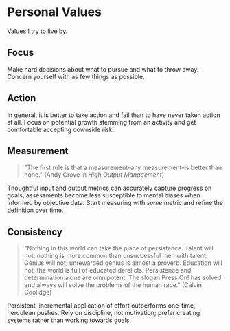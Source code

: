 # Personal Values
Values I try to live by.

## Focus
Make hard decisions about what to pursue and what to throw away. Concern yourself with as few things as possible.

## Action
In general, it is better to take action and fail than to have never taken action at all. Focus on potential growth stemming from an activity and get comfortable accepting downside risk.

## Measurement
> "The first rule is that a measurement–any measurement–is better than none." (Andy Grove in *High Output Management*)

Thoughtful input and output metrics can accurately capture progress on goals; assessments become less susceptible to mental biases when informed by objective data. Start measuring with *some* metric and refine the definition over time.

## Consistency
> "Nothing in this world can take the place of persistence. Talent will not; nothing is more common than unsuccessful men with talent. Genius will not; unrewarded genius is almost a proverb. Education will not; the world is full of educated derelicts. Persistence and determination alone are omnipotent. The slogan Press On! has solved and always will solve the problems of the human race." (Calvin Coolidge)

Persistent, incremental application of effort outperforms one-time, herculean pushes. Rely on discipline, not motivation; prefer creating systems rather than working towards goals.
